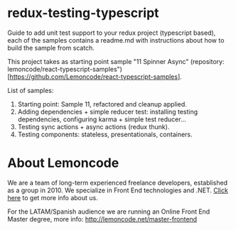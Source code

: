# redux-testing-typescript

Guide to add unit test support to your redux project (typescript based), each of the samples contains a readme.md with instructions about how
to build the sample from scatch.

This project takes as starting point sample "11 Spinner Async" (repository: lemoncode/react-typescript-samples")[https://github.com/Lemoncode/react-typescript-samples].

List of samples:

1. Starting point: Sample 11, refactored and cleanup applied.
2. Adding dependencies + simple reducer test: installing testing dependencies, configuring karma + simple test reducer...
4. Testing sync actions + async actions (redux thunk).
5. Testing components: stateless, presentationals, containers.

# About Lemoncode

We are a team of long-term experienced freelance developers, established as a group in 2010.
We specialize in Front End technologies and .NET. [Click here](http://lemoncode.net/services/en/#en-home) to get more info about us.

For the LATAM/Spanish audience we are running an Online Front End Master degree, more info: http://lemoncode.net/master-frontend


